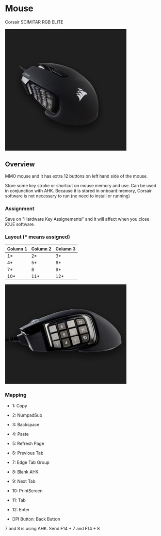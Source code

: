 # Mouse
Corsair SCIMITAR RGB ELITE

![Layout](asset/Mouse_NormalView.png)


## Overview

MMO mouse and it has extra 12 buttons on left hand side of the mouse.

Store some key stroke or shortcut on mouse memory and use. Can be used in conjunction with AHK. Because it is stored in onboard memory, Corsair software is not necessary to run (no need to install or running)

### Assignment
Save on "Hardware Key Assignements" and it will affect when you close iCUE software.

### Layout (* means assigned)

| Column 1 | Column 2 | Column 3 |
|----------|----------|----------|
| 1* | 2* | 3* |
| 4* | 5* | 6* |
| 7* | 8 | 9* |
| 10* | 11* | 12* |


![Layout](asset/Mouse_SideView.png)


### Mapping

- 1: Copy
- 2: NumpadSub
- 3: Backspace
- 4: Paste
- 5: Refresh Page
- 6: Previous Tab
- 7: Edge Tab Group
- 8: Blank AHK
- 9: Next Tab
- 10: PrintScreen
- 11: Tab
- 12: Enter

- DPI Button: Back Button

7 and 8 is using AHK.
Send F14 + 7 and F14 + 8